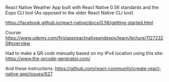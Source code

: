 React Native Weather App built with React Native 0.56 standards and the Expo CLI tool (As opposed to the older React Native CLI tool)

https://facebook.github.io/react-native/docs/0.56/getting-started.html

Course: https://www.udemy.com/firstappreactnativeandexpo/learn/lecture/11272320#overview

Had to make a QR code manually based on my IPv4 location using this site: https://www.the-qrcode-generator.com/

And these instructions: https://github.com/react-community/create-react-native-app/issues/627
